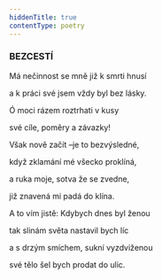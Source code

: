 ```yaml
---
hiddenTitle: true
contentType: poetry
---
```


<section>

### BEZCESTÍ

Má nečinnost se mně již k smrti hnusí 

a k práci své jsem vždy byl bez lásky. 

Ó moci rázem roztrhati v kusy 

své cíle, poměry a závazky!

</section>

<section>

Však nově začít –je to bezvýsledné, 

když zklamání mé všecko proklíná, 

a ruka moje, sotva že se zvedne, 

již znavená mi padá do klína.

</section>

<section>

A to vím jistě: Kdybych dnes byl ženou 

tak slinám světa nastavil bych líc 

a s drzým smíchem, sukní vyzdviženou 

své tělo šel bych prodat do ulic.

</section>
